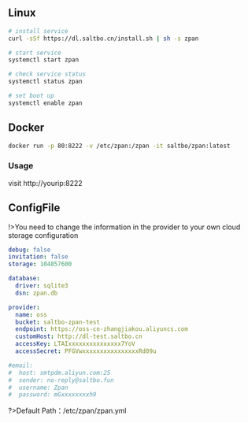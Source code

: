 ## Linux
```bash
# install service
curl -sSf https://dl.saltbo.cn/install.sh | sh -s zpan

# start service
systemctl start zpan

# check service status
systemctl status zpan

# set boot up
systemctl enable zpan
```

## Docker
```bash
docker run -p 80:8222 -v /etc/zpan:/zpan -it saltbo/zpan:latest
```

### Usage
visit http://yourip:8222


## ConfigFile
!>You need to change the information in the provider to your own cloud storage configuration

```yaml
debug: false
invitation: false
storage: 104857600

database:
  driver: sqlite3
  dsn: zpan.db

provider:
  name: oss
  bucket: saltbo-zpan-test
  endpoint: https://oss-cn-zhangjiakou.aliyuncs.com
  customHost: http://dl-test.saltbo.cn
  accessKey: LTAIxxxxxxxxxxxxxxx7YoV
  accessSecret: PFGVwxxxxxxxxxxxxxxxxRd09u

#email:
#  host: smtpdm.aliyun.com:25
#  sender: no-reply@saltbo.fun
#  username: Zpan
#  password: mGxxxxxxxxh9
```

?>Default Path：/etc/zpan/zpan.yml